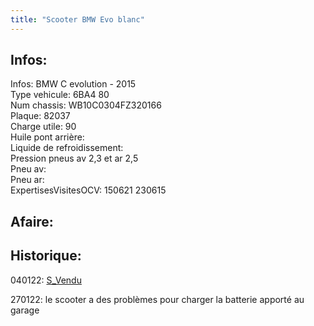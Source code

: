 ```yaml
---
title: "Scooter BMW Evo blanc"
---
```


## Infos:
Infos: BMW C evolution - 2015\
Type vehicule: 6BA4 80\
Num chassis: WB10C0304FZ320166\
Plaque: 82037\
Charge utile: 90\
Huile pont arrière:\
Liquide de refroidissement:\
Pression pneus av 2,3 et ar 2,5\
Pneu av:\
Pneu ar:\
ExpertisesVisitesOCV: 150621 230615

## Afaire:

## Historique:
040122: [S_Vendu](notes/statut/S_Vendu.md)

270122: le scooter a des problèmes pour charger la batterie apporté au garage
